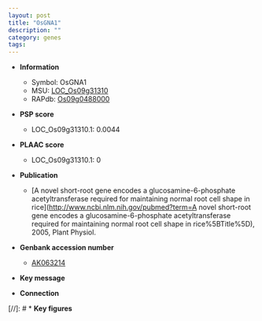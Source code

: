 ```yaml
---
layout: post
title: "OsGNA1"
description: ""
category: genes
tags: 
---
```


* **Information**  
    + Symbol: OsGNA1  
    + MSU: [LOC_Os09g31310](http://rice.plantbiology.msu.edu/cgi-bin/ORF_infopage.cgi?orf=LOC_Os09g31310)  
    + RAPdb: [Os09g0488000](http://rapdb.dna.affrc.go.jp/viewer/gbrowse_details/irgsp1?name=Os09g0488000)  

* **PSP score**  
    + LOC_Os09g31310.1: 0.0044 

* **PLAAC score**  
    + LOC_Os09g31310.1: 0 

* **Publication**  
    + [A novel short-root gene encodes a glucosamine-6-phosphate acetyltransferase required for maintaining normal root cell shape in rice](http://www.ncbi.nlm.nih.gov/pubmed?term=A novel short-root gene encodes a glucosamine-6-phosphate acetyltransferase required for maintaining normal root cell shape in rice%5BTitle%5D), 2005, Plant Physiol.

* **Genbank accession number**  
    + [AK063214](http://www.ncbi.nlm.nih.gov/nuccore/AK063214)

* **Key message**  

* **Connection**  

[//]: # * **Key figures**  


